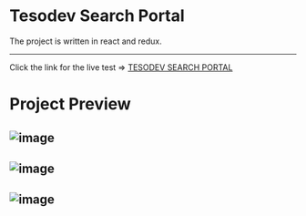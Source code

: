 # Tesodev Search Portal
The project is written in react and redux.

---

Click the link for the live test => [TESODEV SEARCH PORTAL](https://tesodev-search-portal.netlify.app/)

# Project Preview
![image](https://user-images.githubusercontent.com/80483297/147841059-d871879a-0b47-40cf-99f3-330f42b1e745.png)
----------------------------------------------------------------------------------------------------------------
![image](https://user-images.githubusercontent.com/80483297/147850878-01a95bd9-2417-48f8-b177-5dc65daac7de.png)
----------------------------------------------------------------------------------------------------------------
![image](https://user-images.githubusercontent.com/80483297/147841561-9dd2046d-c66e-4f17-a7a2-1fb881b211f9.png)
---


